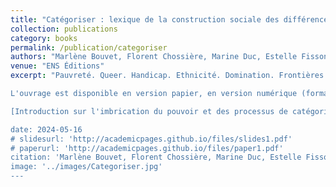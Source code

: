 ```yaml
---
title: "Catégoriser : lexique de la construction sociale des différences"
collection: publications
category: books
permalink: /publication/categoriser
authors: "Marlène Bouvet, Florent Chossière, Marine Duc, Estelle Fisson"
venue: "ENS Éditions"
excerpt: "Pauvreté. Queer. Handicap. Ethnicité. Domination. Frontières. Omniprésentes, les catégories structurent le monde social. Mais qu'est-ce que catégoriser veut dire ? Qui produit les catégories et les impose ? Comment résister avec et contre elles ? Véritable boîte à outils, ce lexique rassemble 48 synthèses inédites permettant de penser, avec les sciences sociales contemporaines, les catégories et leurs liens avec les rapports de pouvoir. Chaque notice thématique présente un concept pour penser ces processus, en retrace la genèse et en propose des définitions opératoires, réactualisées à l'aune de débats et exemples contemporains. S'adressant à un large public, l'ouvrage propose un éclairage informé sur ces sujets de société. Il met à l'épreuve les termes du débat public, au-delà de l'étude d'un groupe en particulier et d'une conception figée des identités.

L'ouvrage est disponible en version papier, en version numérique (format Epub) et en Open Access.

[Introduction sur l'imbrication du pouvoir et des processus de catégorisation ; Stéréotypes, Psychologisation, Biologisation, Passing, Santé, Race, Corps, Genre, Classe, Âge... Toutes les notices en accès libre *ici*.](https://books.openedition.org/enseditions/58561?lang=en)

date: 2024-05-16
# slidesurl: 'http://academicpages.github.io/files/slides1.pdf'
# paperurl: 'http://academicpages.github.io/files/paper1.pdf'
citation: 'Marlène Bouvet, Florent Chossière, Marine Duc, Estelle Fisson (Dir.). Catégoriser : lexique de la construction sociale des différences. ENS Éditions, pp. 722, 2024, Sociétés, espaces, temps, 979-10-362-0720-4.'
image: '../images/Categoriser.jpg'
---
```

